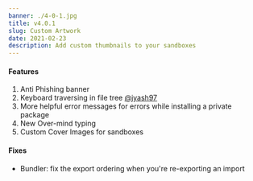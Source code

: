 ```yaml
---
banner: ./4-0-1.jpg
title: v4.0.1
slug: Custom Artwork
date: 2021-02-23
description: Add custom thumbnails to your sandboxes
---
```


#### Features

1. Anti Phishing banner 
2. Keyboard traversing in file tree [@jyash97](https://github.com/codesandbox/codesandbox-client/pull/5505)
3. More helpful error messages for errors while installing a private package
4. New Over-mind typing 
5. Custom Cover Images for sandboxes 



#### Fixes
- Bundler: fix the export ordering when you're re-exporting an import
